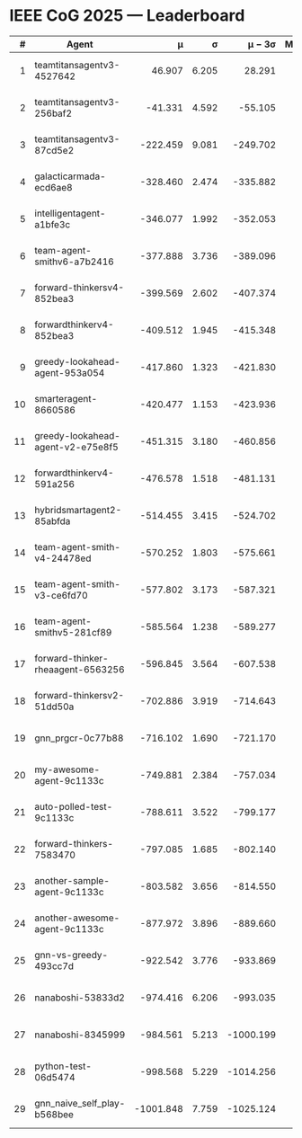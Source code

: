 # IEEE CoG 2025 — Leaderboard

| # | Agent | μ | σ | μ − 3σ | Matches | Updated |
|---:|---|---:|---:|---:|---:|---|
| 1 | teamtitansagentv3-4527642 | 46.907 | 6.205 | 28.291 | 21770 | 2025-08-25 11:08 |
| 2 | teamtitansagentv3-256baf2 | -41.331 | 4.592 | -55.105 | 22136 | 2025-08-25 11:08 |
| 3 | teamtitansagentv3-87cd5e2 | -222.459 | 9.081 | -249.702 | 22646 | 2025-08-25 11:08 |
| 4 | galacticarmada-ecd6ae8 | -328.460 | 2.474 | -335.882 | 20320 | 2025-08-25 11:08 |
| 5 | intelligentagent-a1bfe3c | -346.077 | 1.992 | -352.053 | 18505 | 2025-08-25 11:08 |
| 6 | team-agent-smithv6-a7b2416 | -377.888 | 3.736 | -389.096 | 21600 | 2025-08-25 11:08 |
| 7 | forward-thinkersv4-852bea3 | -399.569 | 2.602 | -407.374 | 17969 | 2025-08-25 11:08 |
| 8 | forwardthinkerv4-852bea3 | -409.512 | 1.945 | -415.348 | 18548 | 2025-08-25 11:08 |
| 9 | greedy-lookahead-agent-953a054 | -417.860 | 1.323 | -421.830 | 20086 | 2025-08-25 11:08 |
| 10 | smarteragent-8660586 | -420.477 | 1.153 | -423.936 | 18522 | 2025-08-25 11:08 |
| 11 | greedy-lookahead-agent-v2-e75e8f5 | -451.315 | 3.180 | -460.856 | 22306 | 2025-08-25 11:08 |
| 12 | forwardthinkerv4-591a256 | -476.578 | 1.518 | -481.131 | 17963 | 2025-08-25 11:08 |
| 13 | hybridsmartagent2-85abfda | -514.455 | 3.415 | -524.702 | 18399 | 2025-08-25 11:08 |
| 14 | team-agent-smith-v4-24478ed | -570.252 | 1.803 | -575.661 | 21756 | 2025-08-25 11:08 |
| 15 | team-agent-smith-v3-ce6fd70 | -577.802 | 3.173 | -587.321 | 22436 | 2025-08-25 11:08 |
| 16 | team-agent-smithv5-281cf89 | -585.564 | 1.238 | -589.277 | 20940 | 2025-08-25 11:08 |
| 17 | forward-thinker-rheaagent-6563256 | -596.845 | 3.564 | -607.538 | 20250 | 2025-08-25 11:08 |
| 18 | forward-thinkersv2-51dd50a | -702.886 | 3.919 | -714.643 | 21050 | 2025-08-25 11:08 |
| 19 | gnn_prgcr-0c77b88 | -716.102 | 1.690 | -721.170 | 19080 | 2025-08-25 11:08 |
| 20 | my-awesome-agent-9c1133c | -749.881 | 2.384 | -757.034 | 22040 | 2025-08-25 11:08 |
| 21 | auto-polled-test-9c1133c | -788.611 | 3.522 | -799.177 | 22480 | 2025-08-25 11:08 |
| 22 | forward-thinkers-7583470 | -797.085 | 1.685 | -802.140 | 19760 | 2025-08-25 11:08 |
| 23 | another-sample-agent-9c1133c | -803.582 | 3.656 | -814.550 | 21900 | 2025-08-25 11:08 |
| 24 | another-awesome-agent-9c1133c | -877.972 | 3.896 | -889.660 | 23560 | 2025-08-25 11:08 |
| 25 | gnn-vs-greedy-493cc7d | -922.542 | 3.776 | -933.869 | 16960 | 2025-08-25 11:08 |
| 26 | nanaboshi-53833d2 | -974.416 | 6.206 | -993.035 | 17000 | 2025-08-25 11:08 |
| 27 | nanaboshi-8345999 | -984.561 | 5.213 | -1000.199 | 17910 | 2025-08-25 11:08 |
| 28 | python-test-06d5474 | -998.568 | 5.229 | -1014.256 | 17570 | 2025-08-25 11:08 |
| 29 | gnn_naive_self_play-b568bee | -1001.848 | 7.759 | -1025.124 | 17620 | 2025-08-25 11:08 |
